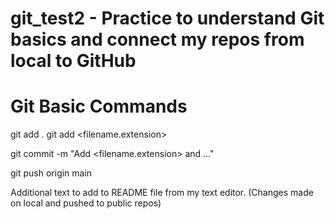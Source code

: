 # git_test2 - Practice to understand Git basics and connect my repos from local to GitHub

# Git Basic Commands
git add .
git add <filename.extension>

git commit -m "Add <filename.extension> and ..."

git push origin main

Additional text to add to README file from my text editor.
(Changes made on local and pushed to public repos)